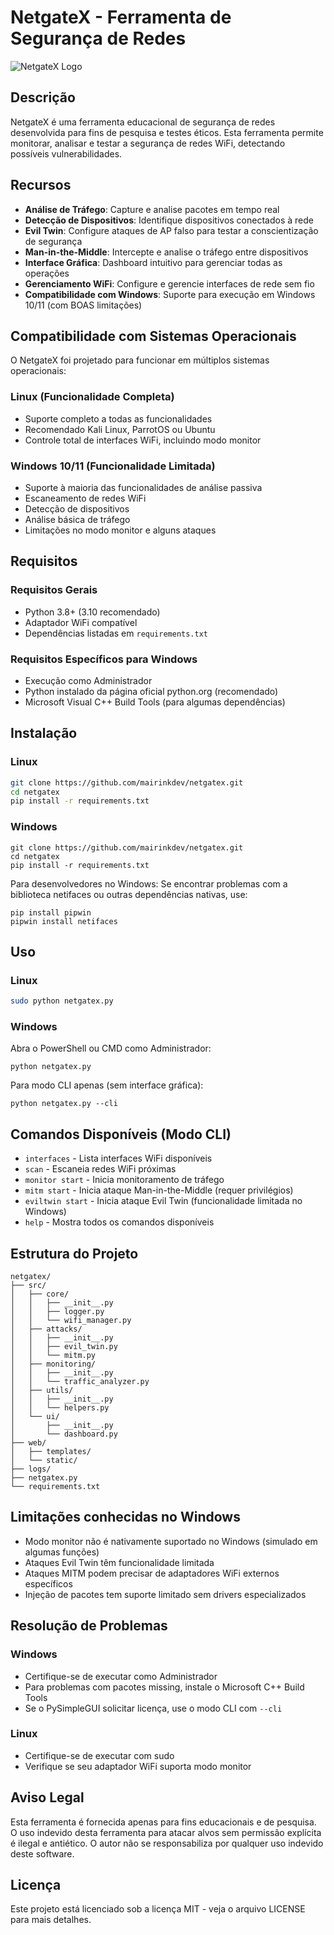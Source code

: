 # NetgateX - Ferramenta de Segurança de Redes

![NetgateX Logo](logo.png)

## Descrição

NetgateX é uma ferramenta educacional de segurança de redes desenvolvida para fins de pesquisa e testes éticos. Esta ferramenta permite monitorar, analisar e testar a segurança de redes WiFi, detectando possíveis vulnerabilidades.

## Recursos

- **Análise de Tráfego**: Capture e analise pacotes em tempo real
- **Detecção de Dispositivos**: Identifique dispositivos conectados à rede
- **Evil Twin**: Configure ataques de AP falso para testar a conscientização de segurança
- **Man-in-the-Middle**: Intercepte e analise o tráfego entre dispositivos
- **Interface Gráfica**: Dashboard intuitivo para gerenciar todas as operações
- **Gerenciamento WiFi**: Configure e gerencie interfaces de rede sem fio
- **Compatibilidade com Windows**: Suporte para execução em Windows 10/11 (com BOAS limitações)

## Compatibilidade com Sistemas Operacionais

O NetgateX foi projetado para funcionar em múltiplos sistemas operacionais:

### Linux (Funcionalidade Completa)
- Suporte completo a todas as funcionalidades
- Recomendado Kali Linux, ParrotOS ou Ubuntu
- Controle total de interfaces WiFi, incluindo modo monitor

### Windows 10/11 (Funcionalidade Limitada)
- Suporte à maioria das funcionalidades de análise passiva
- Escaneamento de redes WiFi
- Detecção de dispositivos
- Análise básica de tráfego
- Limitações no modo monitor e alguns ataques

## Requisitos

### Requisitos Gerais
- Python 3.8+ (3.10 recomendado)
- Adaptador WiFi compatível
- Dependências listadas em `requirements.txt`

### Requisitos Específicos para Windows
- Execução como Administrador
- Python instalado da página oficial python.org (recomendado)
- Microsoft Visual C++ Build Tools (para algumas dependências)

## Instalação

### Linux
```bash
git clone https://github.com/mairinkdev/netgatex.git
cd netgatex
pip install -r requirements.txt
```

### Windows
```
git clone https://github.com/mairinkdev/netgatex.git
cd netgatex
pip install -r requirements.txt
```

Para desenvolvedores no Windows: Se encontrar problemas com a biblioteca netifaces ou outras dependências nativas, use:
```
pip install pipwin
pipwin install netifaces
```

## Uso

### Linux
```bash
sudo python netgatex.py
```

### Windows
Abra o PowerShell ou CMD como Administrador:
```
python netgatex.py
```

Para modo CLI apenas (sem interface gráfica):
```
python netgatex.py --cli
```

## Comandos Disponíveis (Modo CLI)

- `interfaces` - Lista interfaces WiFi disponíveis
- `scan` - Escaneia redes WiFi próximas
- `monitor start` - Inicia monitoramento de tráfego
- `mitm start` - Inicia ataque Man-in-the-Middle (requer privilégios)
- `eviltwin start` - Inicia ataque Evil Twin (funcionalidade limitada no Windows)
- `help` - Mostra todos os comandos disponíveis

## Estrutura do Projeto

```
netgatex/
├── src/
│   ├── core/
│   │   ├── __init__.py
│   │   ├── logger.py
│   │   └── wifi_manager.py
│   ├── attacks/
│   │   ├── __init__.py
│   │   ├── evil_twin.py
│   │   └── mitm.py
│   ├── monitoring/
│   │   ├── __init__.py
│   │   └── traffic_analyzer.py
│   ├── utils/
│   │   ├── __init__.py
│   │   └── helpers.py
│   └── ui/
│       ├── __init__.py
│       └── dashboard.py
├── web/
│   ├── templates/
│   └── static/
├── logs/
├── netgatex.py
└── requirements.txt
```

## Limitações conhecidas no Windows

- Modo monitor não é nativamente suportado no Windows (simulado em algumas funções)
- Ataques Evil Twin têm funcionalidade limitada
- Ataques MITM podem precisar de adaptadores WiFi externos específicos
- Injeção de pacotes tem suporte limitado sem drivers especializados

## Resolução de Problemas

### Windows
- Certifique-se de executar como Administrador
- Para problemas com pacotes missing, instale o Microsoft C++ Build Tools
- Se o PySimpleGUI solicitar licença, use o modo CLI com `--cli`

### Linux
- Certifique-se de executar com sudo
- Verifique se seu adaptador WiFi suporta modo monitor

## Aviso Legal

Esta ferramenta é fornecida apenas para fins educacionais e de pesquisa. O uso indevido desta ferramenta para atacar alvos sem permissão explícita é ilegal e antiético. O autor não se responsabiliza por qualquer uso indevido deste software.

## Licença

Este projeto está licenciado sob a licença MIT - veja o arquivo LICENSE para mais detalhes. 